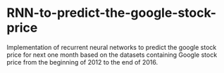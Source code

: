 # RNN-to-predict-the-google-stock-price
Implementation of recurrent neural networks to predict the google stock price for next one month based on the datasets containing Google stock price from the beginning of 2012 to the end of 2016.
